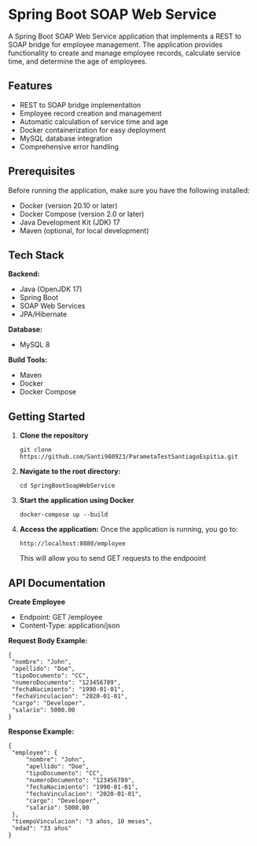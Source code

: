 # Spring Boot SOAP Web Service

A Spring Boot SOAP Web Service application that implements a REST to SOAP bridge for employee management. The application provides functionality to create and manage employee records, calculate service time, and determine the age of employees.

## Features

- REST to SOAP bridge implementation
- Employee record creation and management
- Automatic calculation of service time and age
- Docker containerization for easy deployment
- MySQL database integration
- Comprehensive error handling

## Prerequisites

Before running the application, make sure you have the following installed:

- Docker (version 20.10 or later)
- Docker Compose (version 2.0 or later)
- Java Development Kit (JDK) 17
- Maven (optional, for local development)

## Tech Stack

**Backend:**
- Java (OpenJDK 17)
- Spring Boot
- SOAP Web Services
- JPA/Hibernate

**Database:**
- MySQL 8

**Build Tools:**
- Maven
- Docker
- Docker Compose

## Getting Started

1. **Clone the repository**
   ```shell
   git clone https://github.com/Santi980923/ParametaTestSantiagoEspitia.git
   ```
2. **Navigate to the root directory:**
   ```shell
   cd SpringBootSoapWebService
   ```
3. **Start the application using Docker**
   ```shell
   docker-compose up --build
   ```
4. **Access the application:**
   Once the application is running, you go to:
   ```shell
   http://localhost:8080/employee
   ```   
   This will allow you to send GET requests to the endpooint


## API Documentation

**Create Employee**
- Endpoint: GET /employee
- Content-Type: application/json

**Request Body Example:**
   ```shell
  {
    "nombre": "John",
    "apellido": "Doe",
    "tipoDocumento": "CC",
    "numeroDocumento": "123456789",
    "fechaNacimiento": "1990-01-01",
    "fechaVinculacion": "2020-01-01",
    "cargo": "Developer",
    "salario": 5000.00
  }
 ```
**Response Example:**
   ```shell
  {
    "employee": {
        "nombre": "John",
        "apellido": "Doe",
        "tipoDocumento": "CC",
        "numeroDocumento": "123456789",
        "fechaNacimiento": "1990-01-01",
        "fechaVinculacion": "2020-01-01",
        "cargo": "Developer",
        "salario": 5000.00
    },
    "tiempoVinculacion": "3 años, 10 meses",
    "edad": "33 años"
}

 ```